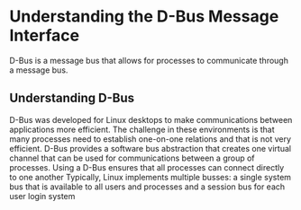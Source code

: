 # Understanding the D-Bus Message Interface
D-Bus is a message bus that allows for processes to communicate through a message bus.

## Understanding D-Bus
D-Bus was developed for Linux desktops to make communications between applications more efficient.
The challenge in these environments is that many processes need to establish one-on-one relations and that is not very efficient.
D-Bus provides a software bus abstraction that creates one virtual channel that can be used for communications between a group of processes.
Using a D-Bus ensures that all processes can connect directly to one another
Typically, Linux implements multiple busses: a single system bus that is available to all users and processes and a session bus for each user login system
